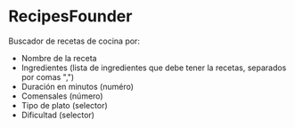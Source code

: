 # RecipesFounder

Buscador de recetas de cocina por:
* Nombre de la receta
* Ingredientes (lista de ingredientes que debe tener la recetas, separados por comas ",")
* Duración en minutos (numéro)
* Comensales (número)
* Tipo de plato (selector)
* Dificultad (selector)
